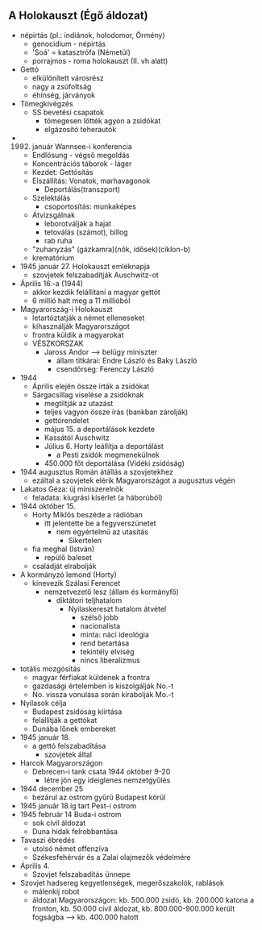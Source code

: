## A Holokauszt (Égő áldozat)
- népirtás (pl.: indiánok, holodomor, Örmény)
	- genocidium - népirtás
	- 'Soá' = katasztrófa (Németül)
	- porrajmos - roma holokauszt (II. vh alatt)
- Gettó
	- elkülönített városrész
	- nagy a zsúfoltság
	- éhínség, járványok
- Tömegkivégzés
	- SS bevetési csapatok
		- tömegesen lőtték agyon a zsidókat
		- elgázosító teherautók
- 1992. január Wannsee-i konferencia
	- Endlösung - végső megoldás
	- Koncentrációs táborok - láger
	- Kezdet: Gettósítás
	- Elszállítás: Vonatok, marhavagonok
		- Deportálás(transzport)
	- Szelektálás
		- csoportosítás: munkaképes
	- Átvizsgálnak
		- leborotválják a hajat
		- tetoválás (számot), billog
		- rab ruha
	- "zuhanyzás" (gázkamra)(nők, idősek)(ciklon-b)
	- krematórium
- 1945 január 27. Holokauszt emléknapja
	- szovjetek felszabadítják Auschwitz-ot
- Április 16.-a (1944)
	- akkor kezdik felállítani a magyar gettót
	- 6 millió halt meg a 11 millióból
- Magyarország-i Holokauszt
	- letartóztatják a német elleneseket
	- kihasználják Magyarországot
	- frontra küldik a magyarokat
	- VÉSZKORSZAK
		- Jaross Andor --> belügy miniszter
			- állam titkárai: Endre László és Baky László
			- csendőrség: Ferenczy László
- 1944
	- Április elején össze írták a zsidókat
	- Sárgacsillag viselése a zsidóknak
		- megtiltják az utazást
		- teljes vagyon össze írás (bankban zárolják)
		- gettórendelet
		- május 15. a deportálások kezdete
		- Kassától Auschwitz
		- Július 6. Horty leállítja a deportálást
			- a Pesti zsidók megmenekülnek
		- 450.000 főt deportálása (Vidéki zsidóság)
- 1944 augusztus Román átállás a szovjetekhez
	- ezáltal a szovjetek elérik Magyarországot a augusztus végén
- Lakatos Géza: új miniszerelnök
	- feladata: kiugrási kísérlet (a háborúból)
- 1944 október 15.
	- Horty Miklós beszéde a rádióban
		- itt jelentette be a fegyverszünetet
			- nem egyértelmű az utasítás
				- Sikertelen
	- fia meghal (István)
		- repülő baleset
	- családját elrabolják
- A kormányzó lemond (Horty)
	- kinevezik Szálasi Ferencet
		- nemzetvezető lesz (állam és kormányfő)
			- diktátori teljhatalom
				- Nyilaskereszt hatalom átvétel
					- szélső jobb
					- nacionalista
					- minta: náci ideológia
					- rend betartása
					- tekintély elviség
					- nincs liberalizmus
- totális mozgósítás
	- magyar férfiakat küldenek a frontra
	- gazdasági értelemben is kiszolgálják No.-t
	- No. vissza vonulása során kirabolják Mo.-t
- Nyilasok célja
	- Budapest zsidóság kiirtása
	- felállítják a gettókat
	- Dunába lőnek embereket
- 1945 január 18.
	- a gettó felszabadítása
		- szovjetek által
- Harcok Magyarországon
	- Debrecen-i tank csata 1944 október 9-20
		- létre jön egy ideiglenes nemzetgyűlés
- 1944 december 25
	- bezárul az ostrom gyűrű Budapest körül
- 1945 január 18.ig tart Pest-i ostrom
- 1945 február 14 Buda-i ostrom
	- sok civil áldozat
	- Duna hidak felrobbantása
- Tavaszi ébredés
	- utolsó német offenzíva
	- Székesfehérvár és a Zalai olajmezők védelmére
- Április 4.
	- Szovjet felszabadítás ünnepe
- Szovjet hadsereg kegyetlenségek, megerőszakolók, rablások
	- málenkij robot
	- áldozat Magyarországon: kb. 500.000 zsidó, kb. 200.000 katona a fronton, kb. 50.000 civil áldozat, kb. 800.000-900.000 került fogságba --> kb. 400.000 halott